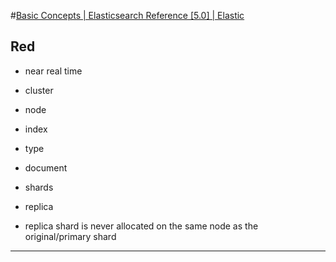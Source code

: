 #[Basic Concepts | Elasticsearch Reference [5.0] | Elastic](https://www.elastic.co/guide/en/elasticsearch/reference/5.0/_basic_concepts.html#_cluster)

## Red
* near real time

* cluster

* node

* index

* type

* document

* shards

* replica

* replica shard is never allocated on the same node as the original/primary shard

---
